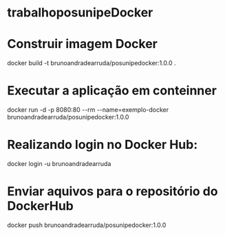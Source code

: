 # trabalhoposunipeDocker
 


# Construir imagem Docker

docker build -t brunoandradearruda/posunipedocker:1.0.0 .


# Executar a aplicação em conteinner

docker run -d -p 8080:80 --rm --name=exemplo-docker brunoandradearruda/posunipedocker:1.0.0


# Realizando login no Docker Hub:
 
docker login -u brunoandradearruda
 

# Enviar aquivos para o repositório do DockerHub
 
docker push brunoandradearruda/posunipedocker:1.0.0
```




